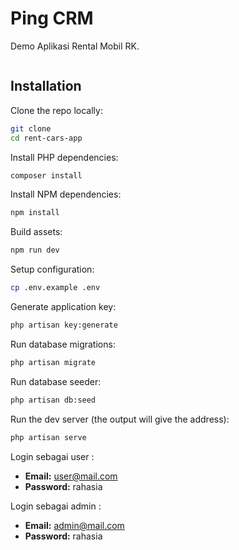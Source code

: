 # Ping CRM

Demo Aplikasi Rental Mobil RK.

![]()

## Installation

Clone the repo locally:

```sh
git clone 
cd rent-cars-app
```

Install PHP dependencies:

```sh
composer install
```

Install NPM dependencies:

```sh
npm install
```

Build assets:

```sh
npm run dev
```

Setup configuration:

```sh
cp .env.example .env
```

Generate application key:

```sh
php artisan key:generate
```

Run database migrations:

```sh
php artisan migrate
```

Run database seeder:

```sh
php artisan db:seed
```

Run the dev server (the output will give the address):

```sh
php artisan serve
```

Login sebagai user :

- **Email:** user@mail.com
- **Password:** rahasia


Login sebagai admin :

- **Email:** admin@mail.com
- **Password:** rahasia
